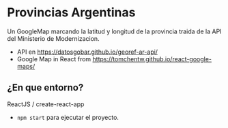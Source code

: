 # Provincias Argentinas

Un GoogleMap marcando la latitud y longitud de la provincia traida de la API del Ministerio de Modernizacion.

- API en https://datosgobar.github.io/georef-ar-api/
- Google Map in React from https://tomchentw.github.io/react-google-maps/

## ¿En que entorno?

ReactJS / create-react-app

- `npm start` para ejecutar el proyecto.

